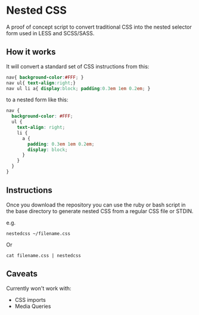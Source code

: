 Nested CSS
==========

A proof of concept script to convert traditional CSS into the nested selector form used in LESS and SCSS/SASS.

How it works
------------

It will convert a standard set of CSS instructions from this:

```CSS
nav{ background-color:#FFF; }
nav ul{ text-align:right;}
nav ul li a{ display:block; padding:0.3em 1em 0.2em; }
```

to a nested form like this:

```CSS
nav {
  background-color: #FFF;
  ul {
    text-align: right;
    li {
      a {
        padding: 0.3em 1em 0.2em;
        display: block;
      }
    }
  }
}
```

Instructions
------

Once you download the repository you can use the ruby or bash script  in the base directory to generate nested CSS from a regular CSS file or STDIN.

e.g.

    nestedcss ~/filename.css

Or

    cat filename.css | nestedcss



Caveats
-------

Currently won't work with: 

  * CSS imports
  * Media Queries
